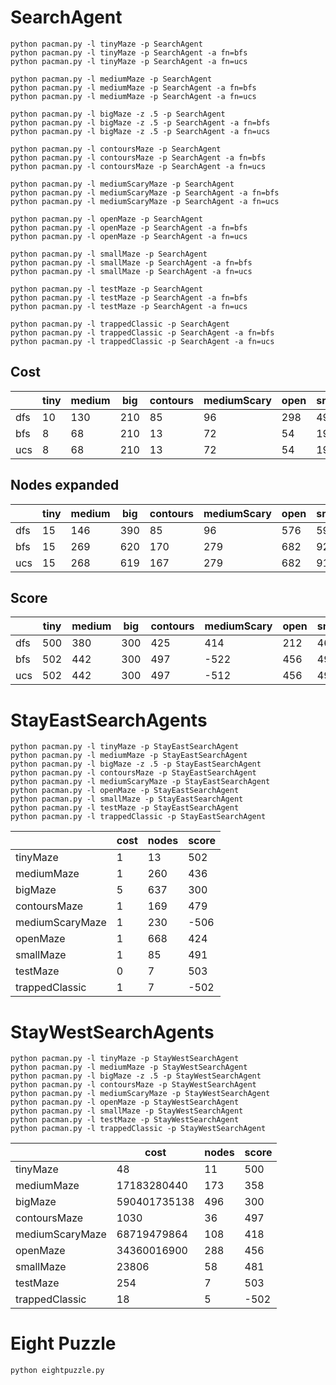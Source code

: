 # SearchAgent

```shell
python pacman.py -l tinyMaze -p SearchAgent
python pacman.py -l tinyMaze -p SearchAgent -a fn=bfs
python pacman.py -l tinyMaze -p SearchAgent -a fn=ucs

python pacman.py -l mediumMaze -p SearchAgent
python pacman.py -l mediumMaze -p SearchAgent -a fn=bfs
python pacman.py -l mediumMaze -p SearchAgent -a fn=ucs

python pacman.py -l bigMaze -z .5 -p SearchAgent
python pacman.py -l bigMaze -z .5 -p SearchAgent -a fn=bfs
python pacman.py -l bigMaze -z .5 -p SearchAgent -a fn=ucs

python pacman.py -l contoursMaze -p SearchAgent
python pacman.py -l contoursMaze -p SearchAgent -a fn=bfs
python pacman.py -l contoursMaze -p SearchAgent -a fn=ucs

python pacman.py -l mediumScaryMaze -p SearchAgent
python pacman.py -l mediumScaryMaze -p SearchAgent -a fn=bfs
python pacman.py -l mediumScaryMaze -p SearchAgent -a fn=ucs

python pacman.py -l openMaze -p SearchAgent
python pacman.py -l openMaze -p SearchAgent -a fn=bfs
python pacman.py -l openMaze -p SearchAgent -a fn=ucs

python pacman.py -l smallMaze -p SearchAgent
python pacman.py -l smallMaze -p SearchAgent -a fn=bfs
python pacman.py -l smallMaze -p SearchAgent -a fn=ucs

python pacman.py -l testMaze -p SearchAgent
python pacman.py -l testMaze -p SearchAgent -a fn=bfs
python pacman.py -l testMaze -p SearchAgent -a fn=ucs

python pacman.py -l trappedClassic -p SearchAgent
python pacman.py -l trappedClassic -p SearchAgent -a fn=bfs
python pacman.py -l trappedClassic -p SearchAgent -a fn=ucs
```

## Cost

|     | tiny | medium | big | contours | mediumScary | open | small | test | trappedClassic |
| --- | ---- | ------ | --- | -------- | ----------- | ---- | ----- | ---- | -------------- |
| dfs | 10   | 130    | 210 | 85       |  96         | 298  | 49    | 7    | 5              |
| bfs | 8    | 68     | 210 | 13       |  72         | 54   | 19    | 7    | 5              |
| ucs | 8    | 68     | 210 | 13       |  72         | 54   | 19    | 7    | 5              |

## Nodes expanded

|     | tiny | medium | big | contours | mediumScary | open | small | test | trappedClassic |
| --- | ---- | ------ | --- | -------- | ----------- | ---- | ----- | ---- | -------------- |
| dfs | 15   | 146    | 390 | 85       | 96          | 576  | 59    | 7    | 5              |
| bfs | 15   | 269    | 620 | 170      | 279         | 682  | 92    | 7    | 7              |
| ucs | 15   | 268    | 619 | 167      | 279         | 682  | 91    | 7    | 7              |

## Score

|     | tiny | medium | big | contours | mediumScary | open | small | test | trappedClassic |
| --- | ---- | ------ | --- | -------- | ----------- | ---- | ----- | ---- | -------------- |
| dfs | 500  | 380    | 300 | 425      | 414         | 212  | 461   | 503  | -502           |
| bfs | 502  | 442    | 300 | 497      | -522        | 456  | 491   | 503  | -497           |
| ucs | 502  | 442    | 300 | 497      | -512        | 456  | 491   | 503  | -502           |

# StayEastSearchAgents

```shell
python pacman.py -l tinyMaze -p StayEastSearchAgent
python pacman.py -l mediumMaze -p StayEastSearchAgent
python pacman.py -l bigMaze -z .5 -p StayEastSearchAgent
python pacman.py -l contoursMaze -p StayEastSearchAgent
python pacman.py -l mediumScaryMaze -p StayEastSearchAgent
python pacman.py -l openMaze -p StayEastSearchAgent
python pacman.py -l smallMaze -p StayEastSearchAgent
python pacman.py -l testMaze -p StayEastSearchAgent
python pacman.py -l trappedClassic -p StayEastSearchAgent
```

|                 | cost | nodes | score |
| --------------- | ---- | ----- | ----- |
| tinyMaze        | 1    | 13    | 502   |
| mediumMaze      | 1    | 260   | 436   |
| bigMaze         | 5    | 637   | 300   |
| contoursMaze    | 1    | 169   | 479   |
| mediumScaryMaze | 1    | 230   | -506  |
| openMaze        | 1    | 668   | 424   |
| smallMaze       | 1    | 85    | 491   |
| testMaze        | 0    | 7     | 503   |
| trappedClassic  | 1    | 7     | -502  |

# StayWestSearchAgents

```shell
python pacman.py -l tinyMaze -p StayWestSearchAgent
python pacman.py -l mediumMaze -p StayWestSearchAgent
python pacman.py -l bigMaze -z .5 -p StayWestSearchAgent
python pacman.py -l contoursMaze -p StayWestSearchAgent
python pacman.py -l mediumScaryMaze -p StayWestSearchAgent
python pacman.py -l openMaze -p StayWestSearchAgent
python pacman.py -l smallMaze -p StayWestSearchAgent
python pacman.py -l testMaze -p StayWestSearchAgent
python pacman.py -l trappedClassic -p StayWestSearchAgent
```

|                 | cost         | nodes | score |
| --------------- | ------------ | ----- | ----- |
| tinyMaze        | 48           | 11    | 500   |
| mediumMaze      | 17183280440  | 173   | 358   |
| bigMaze         | 590401735138 | 496   | 300   |
| contoursMaze    | 1030         | 36    | 497   |
| mediumScaryMaze | 68719479864  | 108   | 418   |
| openMaze        | 34360016900  | 288   | 456   |
| smallMaze       | 23806        | 58    | 481   |
| testMaze        | 254          | 7     | 503   |
| trappedClassic  | 18           | 5     | -502  |

# Eight Puzzle

```shell
python eightpuzzle.py
```

